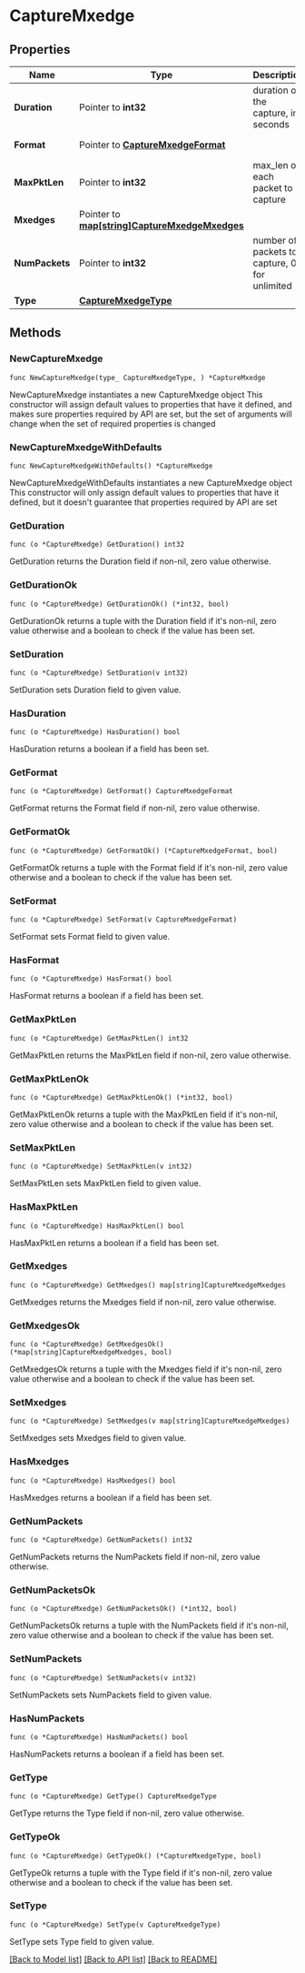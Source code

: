 # CaptureMxedge

## Properties

Name | Type | Description | Notes
------------ | ------------- | ------------- | -------------
**Duration** | Pointer to **int32** | duration of the capture, in seconds | [optional] [default to 600]
**Format** | Pointer to [**CaptureMxedgeFormat**](CaptureMxedgeFormat.md) |  | [optional] [default to CAPTUREMXEDGEFORMAT_STREAM]
**MaxPktLen** | Pointer to **int32** | max_len of each packet to capture | [optional] [default to 128]
**Mxedges** | Pointer to [**map[string]CaptureMxedgeMxedges**](CaptureMxedgeMxedges.md) |  | [optional] 
**NumPackets** | Pointer to **int32** | number of packets to capture, 0 for unlimited | [optional] [default to 1024]
**Type** | [**CaptureMxedgeType**](CaptureMxedgeType.md) |  | 

## Methods

### NewCaptureMxedge

`func NewCaptureMxedge(type_ CaptureMxedgeType, ) *CaptureMxedge`

NewCaptureMxedge instantiates a new CaptureMxedge object
This constructor will assign default values to properties that have it defined,
and makes sure properties required by API are set, but the set of arguments
will change when the set of required properties is changed

### NewCaptureMxedgeWithDefaults

`func NewCaptureMxedgeWithDefaults() *CaptureMxedge`

NewCaptureMxedgeWithDefaults instantiates a new CaptureMxedge object
This constructor will only assign default values to properties that have it defined,
but it doesn't guarantee that properties required by API are set

### GetDuration

`func (o *CaptureMxedge) GetDuration() int32`

GetDuration returns the Duration field if non-nil, zero value otherwise.

### GetDurationOk

`func (o *CaptureMxedge) GetDurationOk() (*int32, bool)`

GetDurationOk returns a tuple with the Duration field if it's non-nil, zero value otherwise
and a boolean to check if the value has been set.

### SetDuration

`func (o *CaptureMxedge) SetDuration(v int32)`

SetDuration sets Duration field to given value.

### HasDuration

`func (o *CaptureMxedge) HasDuration() bool`

HasDuration returns a boolean if a field has been set.

### GetFormat

`func (o *CaptureMxedge) GetFormat() CaptureMxedgeFormat`

GetFormat returns the Format field if non-nil, zero value otherwise.

### GetFormatOk

`func (o *CaptureMxedge) GetFormatOk() (*CaptureMxedgeFormat, bool)`

GetFormatOk returns a tuple with the Format field if it's non-nil, zero value otherwise
and a boolean to check if the value has been set.

### SetFormat

`func (o *CaptureMxedge) SetFormat(v CaptureMxedgeFormat)`

SetFormat sets Format field to given value.

### HasFormat

`func (o *CaptureMxedge) HasFormat() bool`

HasFormat returns a boolean if a field has been set.

### GetMaxPktLen

`func (o *CaptureMxedge) GetMaxPktLen() int32`

GetMaxPktLen returns the MaxPktLen field if non-nil, zero value otherwise.

### GetMaxPktLenOk

`func (o *CaptureMxedge) GetMaxPktLenOk() (*int32, bool)`

GetMaxPktLenOk returns a tuple with the MaxPktLen field if it's non-nil, zero value otherwise
and a boolean to check if the value has been set.

### SetMaxPktLen

`func (o *CaptureMxedge) SetMaxPktLen(v int32)`

SetMaxPktLen sets MaxPktLen field to given value.

### HasMaxPktLen

`func (o *CaptureMxedge) HasMaxPktLen() bool`

HasMaxPktLen returns a boolean if a field has been set.

### GetMxedges

`func (o *CaptureMxedge) GetMxedges() map[string]CaptureMxedgeMxedges`

GetMxedges returns the Mxedges field if non-nil, zero value otherwise.

### GetMxedgesOk

`func (o *CaptureMxedge) GetMxedgesOk() (*map[string]CaptureMxedgeMxedges, bool)`

GetMxedgesOk returns a tuple with the Mxedges field if it's non-nil, zero value otherwise
and a boolean to check if the value has been set.

### SetMxedges

`func (o *CaptureMxedge) SetMxedges(v map[string]CaptureMxedgeMxedges)`

SetMxedges sets Mxedges field to given value.

### HasMxedges

`func (o *CaptureMxedge) HasMxedges() bool`

HasMxedges returns a boolean if a field has been set.

### GetNumPackets

`func (o *CaptureMxedge) GetNumPackets() int32`

GetNumPackets returns the NumPackets field if non-nil, zero value otherwise.

### GetNumPacketsOk

`func (o *CaptureMxedge) GetNumPacketsOk() (*int32, bool)`

GetNumPacketsOk returns a tuple with the NumPackets field if it's non-nil, zero value otherwise
and a boolean to check if the value has been set.

### SetNumPackets

`func (o *CaptureMxedge) SetNumPackets(v int32)`

SetNumPackets sets NumPackets field to given value.

### HasNumPackets

`func (o *CaptureMxedge) HasNumPackets() bool`

HasNumPackets returns a boolean if a field has been set.

### GetType

`func (o *CaptureMxedge) GetType() CaptureMxedgeType`

GetType returns the Type field if non-nil, zero value otherwise.

### GetTypeOk

`func (o *CaptureMxedge) GetTypeOk() (*CaptureMxedgeType, bool)`

GetTypeOk returns a tuple with the Type field if it's non-nil, zero value otherwise
and a boolean to check if the value has been set.

### SetType

`func (o *CaptureMxedge) SetType(v CaptureMxedgeType)`

SetType sets Type field to given value.



[[Back to Model list]](../README.md#documentation-for-models) [[Back to API list]](../README.md#documentation-for-api-endpoints) [[Back to README]](../README.md)


